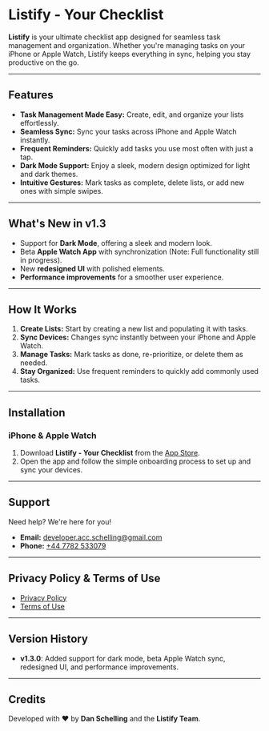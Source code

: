 # Listify - Your Checklist

**Listify** is your ultimate checklist app designed for seamless task management and organization. Whether you're managing tasks on your iPhone or Apple Watch, Listify keeps everything in sync, helping you stay productive on the go.

---

## Features

- **Task Management Made Easy:** Create, edit, and organize your lists effortlessly.
- **Seamless Sync:** Sync your tasks across iPhone and Apple Watch instantly.
- **Frequent Reminders:** Quickly add tasks you use most often with just a tap.
- **Dark Mode Support:** Enjoy a sleek, modern design optimized for light and dark themes.
- **Intuitive Gestures:** Mark tasks as complete, delete lists, or add new ones with simple swipes.

---

## What's New in v1.3

- Support for **Dark Mode**, offering a sleek and modern look.
- Beta **Apple Watch App** with synchronization (Note: Full functionality still in progress).
- New **redesigned UI** with polished elements.
- **Performance improvements** for a smoother user experience.

---

## How It Works

1. **Create Lists:** Start by creating a new list and populating it with tasks.
2. **Sync Devices:** Changes sync instantly between your iPhone and Apple Watch.
3. **Manage Tasks:** Mark tasks as done, re-prioritize, or delete them as needed.
4. **Stay Organized:** Use frequent reminders to quickly add commonly used tasks.

---

## Installation

### iPhone & Apple Watch
1. Download **Listify - Your Checklist** from the [App Store](https://apps.apple.com/).
2. Open the app and follow the simple onboarding process to set up and sync your devices.

---

## Support

Need help? We're here for you!

- **Email:** [developer.acc.schelling@gmail.com](mailto:developer.acc.schelling@gmail.com)
- **Phone:** [+44 7782 533079](tel:+447782533079)

---

## Privacy Policy & Terms of Use

- [Privacy Policy](https://www.freeprivacypolicy.com/live/14f21182-30ff-4625-b76d-ec626fb95c0d)
- [Terms of Use](https://www.freeprivacypolicy.com/live/1e379a45-28a0-41b2-8fa8-7a25d3dd70d6)

---

## Version History

- **v1.3.0**: Added support for dark mode, beta Apple Watch sync, redesigned UI, and performance improvements.

---

## Credits

Developed with ❤️ by **Dan Schelling** and the **Listify Team**.
